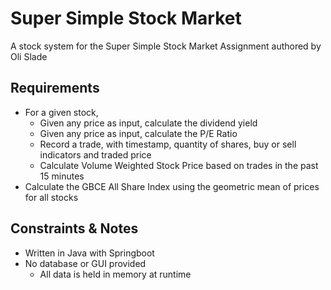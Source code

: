 # Super Simple Stock Market
A stock system for the Super Simple Stock Market Assignment authored by Oli Slade
## Requirements

 - For a given stock,
	 - Given any price as input, calculate the dividend yield
	 - Given any price as input, calculate the P/E Ratio
	 - Record a trade, with timestamp, quantity of shares, buy or sell indicators and traded price
	 - Calculate Volume Weighted Stock Price based on trades in the past 15 minutes
- Calculate the GBCE All Share Index using the geometric mean of prices for all stocks

## Constraints & Notes
- Written in Java with Springboot
- No database or GUI provided
	- All data is held in memory at runtime
